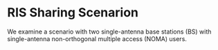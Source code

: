 # RIS Sharing Scenarion
 
 We examine a scenario with two single-antenna base stations (BS) with single-antenna non-orthogonal multiple access (NOMA) users. 

